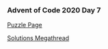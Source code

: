 ### Advent of Code 2020 Day 7

[Puzzle Page](https://adventofcode.com/2020/day/7)

[Solutions Megathread](https://www.reddit.com/r/adventofcode/comments/k8a31f/2020_day_07_solutions/)
